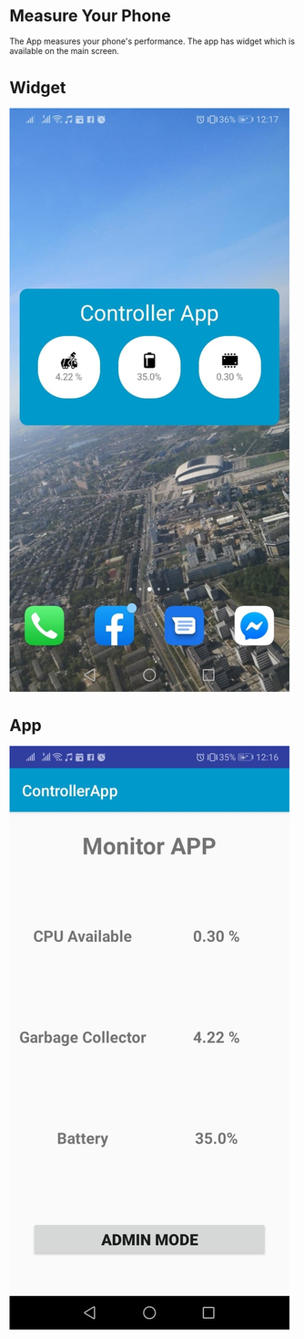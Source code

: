 # Measure Your Phone 

The App measures your phone's performance. The app has widget which is available on the main screen.

# Widget
![](85047021_1097989820546908_6507114957996294144_n.jpg)

# App
![](84465516_512816579344938_6676128500983791616_n.jpg)
